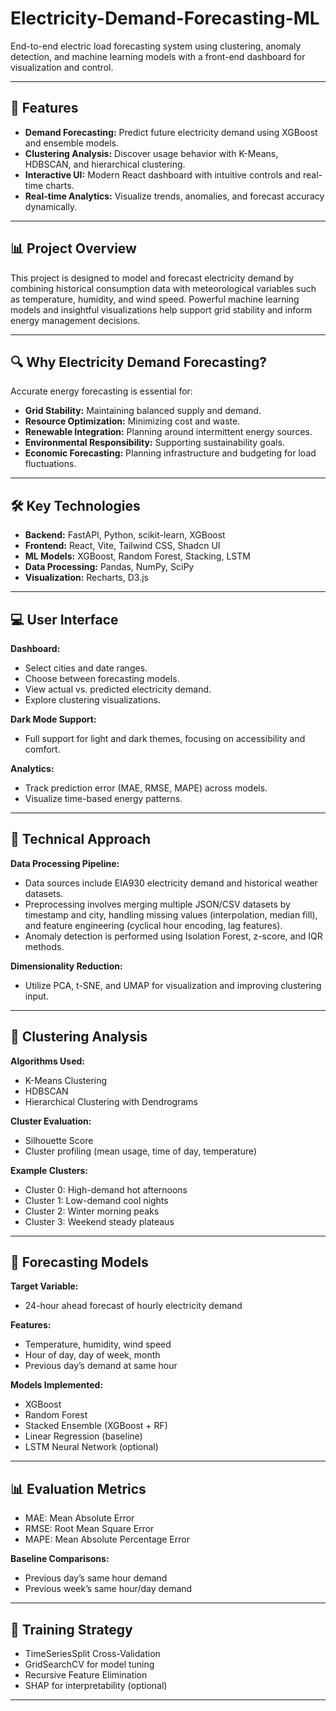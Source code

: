 # Electricity-Demand-Forecasting-ML

End-to-end electric load forecasting system using clustering, anomaly detection, and machine learning models with a front-end dashboard for visualization and control.

---

## 🌟 Features

- **Demand Forecasting:** Predict future electricity demand using XGBoost and ensemble models.
- **Clustering Analysis:** Discover usage behavior with K-Means, HDBSCAN, and hierarchical clustering.
- **Interactive UI:** Modern React dashboard with intuitive controls and real-time charts.
- **Real-time Analytics:** Visualize trends, anomalies, and forecast accuracy dynamically.

---

## 📊 Project Overview

This project is designed to model and forecast electricity demand by combining historical consumption data with meteorological variables such as temperature, humidity, and wind speed. Powerful machine learning models and insightful visualizations help support grid stability and inform energy management decisions.

---

## 🔍 Why Electricity Demand Forecasting?

Accurate energy forecasting is essential for:

- **Grid Stability:** Maintaining balanced supply and demand.
- **Resource Optimization:** Minimizing cost and waste.
- **Renewable Integration:** Planning around intermittent energy sources.
- **Environmental Responsibility:** Supporting sustainability goals.
- **Economic Forecasting:** Planning infrastructure and budgeting for load fluctuations.

---

## 🛠️ Key Technologies

- **Backend:** FastAPI, Python, scikit-learn, XGBoost
- **Frontend:** React, Vite, Tailwind CSS, Shadcn UI
- **ML Models:** XGBoost, Random Forest, Stacking, LSTM
- **Data Processing:** Pandas, NumPy, SciPy
- **Visualization:** Recharts, D3.js

---

## 💻 User Interface

**Dashboard:**
- Select cities and date ranges.
- Choose between forecasting models.
- View actual vs. predicted electricity demand.
- Explore clustering visualizations.

**Dark Mode Support:**
- Full support for light and dark themes, focusing on accessibility and comfort.

**Analytics:**
- Track prediction error (MAE, RMSE, MAPE) across models.
- Visualize time-based energy patterns.

---

## 🔬 Technical Approach

**Data Processing Pipeline:**
- Data sources include EIA930 electricity demand and historical weather datasets.
- Preprocessing involves merging multiple JSON/CSV datasets by timestamp and city, handling missing values (interpolation, median fill), and feature engineering (cyclical hour encoding, lag features).
- Anomaly detection is performed using Isolation Forest, z-score, and IQR methods.

**Dimensionality Reduction:**
- Utilize PCA, t-SNE, and UMAP for visualization and improving clustering input.

---

## 🧠 Clustering Analysis

**Algorithms Used:**
- K-Means Clustering
- HDBSCAN
- Hierarchical Clustering with Dendrograms

**Cluster Evaluation:**
- Silhouette Score
- Cluster profiling (mean usage, time of day, temperature)

**Example Clusters:**
- Cluster 0: High-demand hot afternoons
- Cluster 1: Low-demand cool nights
- Cluster 2: Winter morning peaks
- Cluster 3: Weekend steady plateaus

---

## 🤖 Forecasting Models

**Target Variable:**
- 24-hour ahead forecast of hourly electricity demand

**Features:**
- Temperature, humidity, wind speed
- Hour of day, day of week, month
- Previous day’s demand at same hour

**Models Implemented:**
- XGBoost
- Random Forest
- Stacked Ensemble (XGBoost + RF)
- Linear Regression (baseline)
- LSTM Neural Network (optional)

---

## 📊 Evaluation Metrics

- MAE: Mean Absolute Error
- RMSE: Root Mean Square Error
- MAPE: Mean Absolute Percentage Error

**Baseline Comparisons:**
- Previous day’s same hour demand
- Previous week’s same hour/day demand

---

## 🧪 Training Strategy

- TimeSeriesSplit Cross-Validation
- GridSearchCV for model tuning
- Recursive Feature Elimination
- SHAP for interpretability (optional)

---

